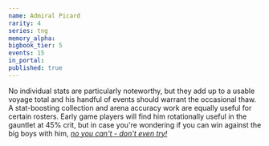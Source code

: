 ```yaml
---
name: Admiral Picard
rarity: 4
series: tng
memory_alpha:
bigbook_tier: 5
events: 15
in_portal:
published: true
---
```


No individual stats are particularly noteworthy, but they add up to a usable voyage total and his handful of events should warrant the occasional thaw. A stat-boosting collection and arena accuracy work are equally useful for certain rosters. Early game players will find him rotationally useful in the gauntlet at 45% crit, but in case you're wondering if you can win against the big boys with him, [_no you can't - don't even try!_](https://www.youtube.com/watch?v=NmvMfhHyBRI&t=15s)
